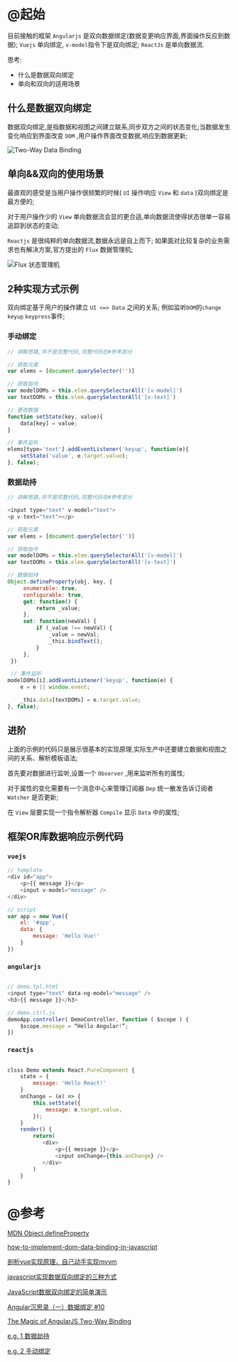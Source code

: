 # @起始

目前接触的框架 ` Angularjs ` 是双向数据绑定(数据变更响应界面,界面操作反应到数据);
` Vuejs ` 单向绑定, `v-model`指令下是双向绑定;
` ReactJs ` 是单向数据流.

思考:
- 什么是数据双向绑定
- 单向和双向的适用场景

## 什么是数据双向绑定

数据双向绑定,是指数据和视图之间建立联系,同步双方之间的状态变化;当数据发生变化响应到界面改变 `DOM` ,用户操作界面改变数据,响应到数据更新;

![Two-Way Data Binding](http://moduscreate.com/wp-content/uploads/2014/10/Screenshot-2014-10-02-09.42.12.png)

## 单向&&双向的使用场景

最直观的感受是当用户操作很频繁的时候( `UI` 操作响应 `View` 和 `data` )双向绑定是最方便的;

对于用户操作少的 `View` 单向数据流会显的更合适,单向数据流使得状态很单一容易追踪到状态的变动;  

 `Reactjs` 是很纯粹的单向数据流,数据永远是自上而下; 如果面对比较复杂的业务需求也有解决方案,官方提出的 `Flux` 数据管理机;

![Flux 状态管理机](https://pic1.zhimg.com/v2-52441a4be5428564f4f629f0d9926efc_b.png)

## 2种实现方式示例

双向绑定基于用户的操作建立 `UI <=> Data` 之间的关系; 例如监听`DOM`的`change` `keyup` `keypress`事件;

### 手动绑定

```javascript
// 讲解思路,并不是完整代码,完整代码在#参考部分

// 获取元素
var elems = [document.querySelector('')]

// 获取指令
var modelDOMs = this.elem.querySelectorAll('[v-model]')
var textDOMs = this.elem.querySelectorAll('[v-text]')

// 更改数据
function setState(key, value){
    data[key] = value;
}

// 事件监听
elems[type='text'].addEventListener('keyup', function(e){
    setState('value', e.target.value);
}, false);

```

### 数据劫持

```javascript
// 讲解思路,并不是完整代码,完整代码在#参考部分

<input type="text" v-model="text">
<p v-text="text"></p>

// 获取元素
var elems = [document.querySelector('')]

// 获取指令
var modelDOMs = this.elem.querySelectorAll('[v-model]')
var textDOMs = this.elem.querySelectorAll('[v-text]')

// 数据劫持
Object.defineProperty(obj, key, {
     enumerable: true,
     configurable: true,
     get: function() {
         return _value;
     },
     set: function(newVal) {
         if (_value !== newVal) {
             _value = newVal;
             _this.bindText();
         }
     },
 })

 // 事件监听
modelDOMs[i].addEventListener('keyup', function(e) {
    e = e || window.event;

    _this.data[textDOMs] = e.target.value;
}, false);

```

## 进阶

上面的示例的代码只是展示很基本的实现原理,实际生产中还要建立数据和视图之间的关系、解析模板语法;

首先要对数据进行监听,设置一个 `Observer` ,用来监听所有的属性;

对于属性的变化需要有一个消息中心来管理订阅器 `Dep` 统一散发告诉订阅者 `Watcher` 是否更新;

在 `View` 层要实现一个指令解析器 `Compile` 显示 `Data` 中的属性;

## 框架OR库数据响应示例代码

### `vuejs`

```javascript
// template
<div id="app">
    <p>{{ message }}</p>
    <input v-model="message" />
</div>

// script
var app = new Vue({
    el: '#app',
    data: {
        message: 'Hello Vue!'
    }
})
```

### `angularjs`
```javascript

// demo.tpl.html
<input type="text" data-ng-model="message" />
<h3>{{ message }}</h3>

// demo.ctrl.js
demoApp.controller( DemoController, function ( $scope ) {
    $scope.message = “Hello Angular!”;
})
```

### `reactjs`
```javascript

clsss Demo extends React.PureComponent {
    state = {
        message: 'Hello React!'
    }
    onChange = (e) => {
        this.setState({
            message: e.target.value,
        });
    }
    render() {
        return(
           <div>
               <p>{{ message }}</p>
               <input onChange={this.onChange} />
           </div> 
        )
    }
}

```


# @参考

[MDN Object.defineProperty](https://developer.mozilla.org/zh-CN/docs/Web/JavaScript/Reference/Global_Objects/Object/defineProperty)

[how-to-implement-dom-data-binding-in-javascript](https://stackoverflow.com/questions/16483560/how-to-implement-dom-data-binding-in-javascript)


[剖析vue实现原理，自己动手实现mvvm](https://github.com/DMQ/mvvm)

[javascript实现数据双向绑定的三种方式](http://jixianqianduan.com/frontend-javascript/2015/11/29/js-data-two-ways-binding.html)

[JavaScript数据双向绑定的简单演示](http://div.io/topic/1645)

[Angular沉思录（一）数据绑定 #10](https://github.com/xufei/blog/issues/10)

[The Magic of AngularJS Two-Way Binding](http://moduscreate.com/the-magic-of-angular-js-two-way-binding/)

[e.g. 1 数据劫持](https://jsfiddle.net/evan_g/s6vrv3gz/1/)

[e.g. 2 手动绑定](https://jsfiddle.net/evan_g/LguLoe0s/)
